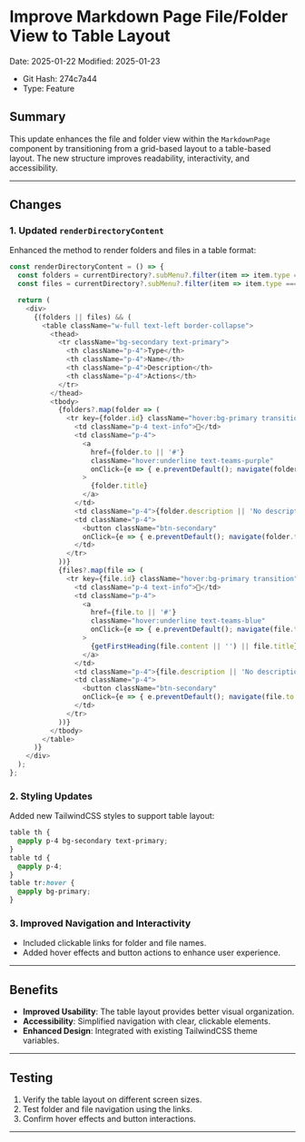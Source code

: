 # Improve Markdown Page File/Folder View to Table Layout

 Date: 2025-01-22
 Modified: 2025-01-23

- Git Hash: 274c7a44
- Type: Feature

## Summary

This update enhances the file and folder view within the `MarkdownPage` component by transitioning from a grid-based layout to a table-based layout. The new structure improves readability, interactivity, and accessibility.

---

## Changes

### 1. Updated `renderDirectoryContent`

Enhanced the method to render folders and files in a table format:

```typescript
const renderDirectoryContent = () => {
  const folders = currentDirectory?.subMenu?.filter(item => item.type === 'folder');
  const files = currentDirectory?.subMenu?.filter(item => item.type === 'file');

  return (
    <div>
      {(folders || files) && (
        <table className="w-full text-left border-collapse">
          <thead>
            <tr className="bg-secondary text-primary">
              <th className="p-4">Type</th>
              <th className="p-4">Name</th>
              <th className="p-4">Description</th>
              <th className="p-4">Actions</th>
            </tr>
          </thead>
          <tbody>
            {folders?.map(folder => (
              <tr key={folder.id} className="hover:bg-primary transition">
                <td className="p-4 text-info">📂</td>
                <td className="p-4">
                  <a
                    href={folder.to || '#'}
                    className="hover:underline text-teams-purple"
                    onClick={e => { e.preventDefault(); navigate(folder.to || '#'); }}
                  >
                    {folder.title}
                  </a>
                </td>
                <td className="p-4">{folder.description || 'No description available'}</td>
                <td className="p-4">
                  <button className="btn-secondary"
                  onClick={e => { e.preventDefault(); navigate(folder.to || '#'); }}>Details</button>
                </td>
              </tr>
            ))}
            {files?.map(file => (
              <tr key={file.id} className="hover:bg-primary transition">
                <td className="p-4 text-info">📄</td>
                <td className="p-4">
                  <a
                    href={file.to || '#'}
                    className="hover:underline text-teams-blue"
                    onClick={e => { e.preventDefault(); navigate(file.to || '#'); }}
                  >
                    {getFirstHeading(file.content || '') || file.title}
                  </a>
                </td>
                <td className="p-4">{file.description || 'No description available'}</td>
                <td className="p-4">
                  <button className="btn-secondary"
                  onClick={e => { e.preventDefault(); navigate(file.to || '#'); }}>View</button>
                </td>
              </tr>
            ))}
          </tbody>
        </table>
      )}
    </div>
  );
};
```

### 2. Styling Updates

Added new TailwindCSS styles to support table layout:

```css
table th {
  @apply p-4 bg-secondary text-primary;
}
table td {
  @apply p-4;
}
table tr:hover {
  @apply bg-primary;
}
```

### 3. Improved Navigation and Interactivity

- Included clickable links for folder and file names.
- Added hover effects and button actions to enhance user experience.

---

## Benefits

- **Improved Usability**: The table layout provides better visual organization.
- **Accessibility**: Simplified navigation with clear, clickable elements.
- **Enhanced Design**: Integrated with existing TailwindCSS theme variables.

---

## Testing

1. Verify the table layout on different screen sizes.
2. Test folder and file navigation using the links.
3. Confirm hover effects and button interactions.

---
